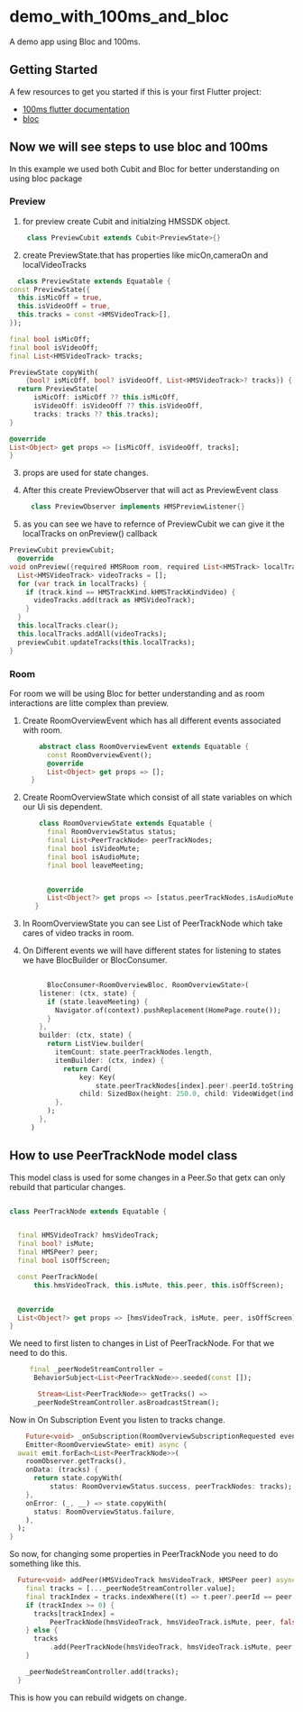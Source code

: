 # demo_with_100ms_and_bloc

A demo app using Bloc and 100ms.

## Getting Started

A few resources to get you started if this is your first Flutter project:

- [100ms flutter documentation](https://www.100ms.live/docs/flutter/v2/foundation/basics)
- [bloc](https://bloclibrary.dev/#/)

## Now we will see steps to use bloc and 100ms
  In this example we used both Cubit and Bloc for better understanding on using bloc package

  ### Preview
  
1. for preview create Cubit and initialzing HMSSDK object.

   ```dart
    class PreviewCubit extends Cubit<PreviewState>{}
    ```
  
  
2. create PreviewState.that has properties like micOn,cameraOn and localVideoTracks


  ```dart
    class PreviewState extends Equatable {
  const PreviewState({
    this.isMicOff = true,
    this.isVideoOff = true,
    this.tracks = const <HMSVideoTrack>[],
  });

  final bool isMicOff;
  final bool isVideoOff;
  final List<HMSVideoTrack> tracks;

  PreviewState copyWith(
      {bool? isMicOff, bool? isVideoOff, List<HMSVideoTrack>? tracks}) {
    return PreviewState(
        isMicOff: isMicOff ?? this.isMicOff,
        isVideoOff: isVideoOff ?? this.isVideoOff,
        tracks: tracks ?? this.tracks);
  }

  @override
  List<Object> get props => [isMicOff, isVideoOff, tracks];
}
  ```
  
3. props are used for state changes.

4. After this create PreviewObserver that will act as PreviewEvent class
    ```dart
      class PreviewObserver implements HMSPreviewListener{}
    ```

5. as you can see we have to refernce of PreviewCubit we can give it the localTracks on onPreview() callback
  ```dart
  PreviewCubit previewCubit;
    @override
  void onPreview({required HMSRoom room, required List<HMSTrack> localTracks}) {
    List<HMSVideoTrack> videoTracks = [];
    for (var track in localTracks) {
      if (track.kind == HMSTrackKind.kHMSTrackKindVideo) {
        videoTracks.add(track as HMSVideoTrack);
      }
    }
    this.localTracks.clear();
    this.localTracks.addAll(videoTracks);
    previewCubit.updateTracks(this.localTracks);
  }
  ```
  
  ### Room
  For room we will be using Bloc for better understanding and as room interactions are litte complex than preview.
  
  1. Create RoomOverviewEvent which has all different events associated with room.
  
      ```dart
          abstract class RoomOverviewEvent extends Equatable {
            const RoomOverviewEvent();
            @override
            List<Object> get props => [];
        }
      ```
  2. Create RoomOverviewState which consist of all state variables on which our Ui sis dependent.


      ```dart
          class RoomOverviewState extends Equatable {
            final RoomOverviewStatus status;
            final List<PeerTrackNode> peerTrackNodes;
            final bool isVideoMute;
            final bool isAudioMute;
            final bool leaveMeeting;


            @override
            List<Object?> get props => [status,peerTrackNodes,isAudioMute,isVideoMute,leaveMeeting];
         }
      ```
      
  3. In RoomOverviewState you can see List of PeerTrackNode which take cares of video tracks in room.


  4. On Different events we will have different states for listening to states we have BlocBuilder or BlocConsumer.


      ```dart
            
            BlocConsumer<RoomOverviewBloc, RoomOverviewState>(
          listener: (ctx, state) {
            if (state.leaveMeeting) {
              Navigator.of(context).pushReplacement(HomePage.route());
            }
          },
          builder: (ctx, state) {
            return ListView.builder(
              itemCount: state.peerTrackNodes.length,
              itemBuilder: (ctx, index) {
                return Card(
                    key: Key(
                        state.peerTrackNodes[index].peer!.peerId.toString()),
                    child: SizedBox(height: 250.0, child: VideoWidget(index)));
              },
            );
          },
        )
      ```
 
  
## How to use PeerTrackNode model class

This model class is used for some changes in a Peer.So that getx can only rebuild that particular changes.

```dart

class PeerTrackNode extends Equatable {


  final HMSVideoTrack? hmsVideoTrack;
  final bool? isMute;
  final HMSPeer? peer;
  final bool isOffScreen;

  const PeerTrackNode(
      this.hmsVideoTrack, this.isMute, this.peer, this.isOffScreen);


  @override
  List<Object?> get props => [hmsVideoTrack, isMute, peer, isOffScreen];
}
```

We need to first listen to changes in List of PeerTrackNode.
For that we need to do this.
```dart
     final _peerNodeStreamController =
      BehaviorSubject<List<PeerTrackNode>>.seeded(const []);

       Stream<List<PeerTrackNode>> getTracks() =>
      _peerNodeStreamController.asBroadcastStream();
```

Now in On Subscription Event you listen to tracks change.
  ```dart
      Future<void> _onSubscription(RoomOverviewSubscriptionRequested event,
      Emitter<RoomOverviewState> emit) async {
    await emit.forEach<List<PeerTrackNode>>(
      roomObserver.getTracks(),
      onData: (tracks) {
        return state.copyWith(
            status: RoomOverviewStatus.success, peerTrackNodes: tracks);
      },
      onError: (_, __) => state.copyWith(
        status: RoomOverviewStatus.failure,
      ),
    );
  }
  ```

So now, for changing some properties in PeerTrackNode you need to do something like this.

```dart
  Future<void> addPeer(HMSVideoTrack hmsVideoTrack, HMSPeer peer) async{
    final tracks = [..._peerNodeStreamController.value];
    final trackIndex = tracks.indexWhere((t) => t.peer?.peerId == peer.peerId);
    if (trackIndex >= 0) {
      tracks[trackIndex] =
          PeerTrackNode(hmsVideoTrack, hmsVideoTrack.isMute, peer, false);
    } else {
      tracks
          .add(PeerTrackNode(hmsVideoTrack, hmsVideoTrack.isMute, peer, false));
    }

    _peerNodeStreamController.add(tracks);
  }
```
This is how you can rebuild widgets on change.
